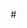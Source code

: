 #<!DOCTYPE html>
<html lang="en">
<head>
    <meta charset="UTF-8">
    <meta name="viewport" content="width=device-width, initial-scale=1.0">
    <title>Journey of Courage - Interactive Adventure</title>
    <style>
        * {
            margin: 0;
            padding: 0;
            box-sizing: border-box;
        }

        body {
            font-family: 'Segoe UI', Tahoma, Geneva, Verdana, sans-serif;
            overflow: hidden;
            background: #0a0a0a;
        }

        #gameContainer {
            position: relative;
            width: 100vw;
            height: 100vh;
            overflow: hidden;
        }

        #gameCanvas {
            display: block;
            width: 100%;
            height: 100%;
            image-rendering: -webkit-optimize-contrast;
        }

        #storyPanel {
            position: absolute;
            left: 50%;
            transform: translateX(-50%);
            background: rgba(0, 0, 0, 0.9);
            backdrop-filter: blur(10px);
            border: 2px solid rgba(255, 215, 0, 0.5);
            border-radius: 15px;
            padding: 20px 30px;
            max-width: 600px;
            width: calc(100% - 400px);
            color: white;
            box-shadow: 0 10px 40px rgba(0, 0, 0, 0.5);
            transition: all 0.5s ease;
            opacity: 0;
            pointer-events: none;
            --arrow-color: #FFD700;
        }
        
        #storyPanel.position-top {
            top: 20px;
        }
        
        #storyPanel.position-bottom {
            bottom: 100px;
        }
        
        #storyPanel::before {
            content: '';
            position: absolute;
            left: 50%;
            transform: translateX(-50%);
            width: 0;
            height: 0;
            border-left: 15px solid transparent;
            border-right: 15px solid transparent;
        }
        
        #storyPanel.position-top::before {
            bottom: -15px;
            border-top: 15px solid var(--arrow-color);
        }
        
        #storyPanel.position-bottom::before {
            top: -15px;
            border-bottom: 15px solid var(--arrow-color);
        }

        #storyPanel.active {
            opacity: 1;
            pointer-events: auto;
        }

        #storyTitle {
            font-size: 24px;
            font-weight: bold;
            margin-bottom: 10px;
            background: linear-gradient(135deg, #FFD700, #FFA500);
            -webkit-background-clip: text;
            -webkit-text-fill-color: transparent;
            background-clip: text;
        }

        #storyText {
            font-size: 16px;
            line-height: 1.6;
            color: #e0e0e0;
        }

        #controls {
            position: absolute;
            bottom: 20px;
            left: 20px;
            background: rgba(0, 0, 0, 0.85);
            backdrop-filter: blur(10px);
            padding: 15px 20px;
            border-radius: 10px;
            color: white;
            border: 1px solid rgba(255, 255, 255, 0.2);
        }
        
        #musicIndicator {
            position: absolute;
            bottom: 20px;
            left: 50%;
            transform: translateX(-50%);
            display: flex;
            align-items: center;
            gap: 10px;
            background: rgba(0, 0, 0, 0.75);
            backdrop-filter: blur(10px);
            padding: 10px 20px;
            border-radius: 20px;
            color: white;
            border: 1px solid rgba(255, 215, 0, 0.3);
        }
        
        .music-bar {
            width: 3px;
            height: 20px;
            background: #FFD700;
            border-radius: 2px;
            animation: musicPulse 0.5s ease-in-out infinite alternate;
        }
        
        .music-bar:nth-child(2) {
            animation-delay: 0.1s;
        }
        
        .music-bar:nth-child(3) {
            animation-delay: 0.2s;
        }
        
        .music-bar:nth-child(4) {
            animation-delay: 0.3s;
        }
        
        @keyframes musicPulse {
            from { height: 8px; opacity: 0.5; }
            to { height: 20px; opacity: 1; }
        }

        #controls h3 {
            margin-bottom: 10px;
            color: #FFD700;
        }

        #controls p {
            font-size: 14px;
            margin: 5px 0;
        }

        #progress {
            position: absolute;
            top: 50%;
            transform: translateY(-50%);
            right: 20px;
            background: rgba(0, 0, 0, 0.85);
            backdrop-filter: blur(10px);
            padding: 15px;
            border-radius: 10px;
            color: white;
            border: 1px solid rgba(255, 255, 255, 0.2);
            max-width: 180px;
            max-height: 80vh;
            overflow-y: auto;
        }

        #progress h3 {
            margin-bottom: 10px;
            color: #FFD700;
            font-size: 16px;
            text-align: center;
        }

        .zone-badge {
            display: block;
            padding: 8px;
            margin: 5px 0;
            border-radius: 8px;
            font-size: 11px;
            background: rgba(100, 100, 100, 0.5);
            transition: all 0.3s ease;
            position: relative;
            text-align: center;
        }

        .zone-badge.visited {
            background: linear-gradient(135deg, #4CAF50, #45a049);
            box-shadow: 0 0 10px rgba(76, 175, 80, 0.5);
        }

        .story-dots {
            display: flex;
            justify-content: center;
            gap: 4px;
            margin-top: 4px;
        }

        .story-dot {
            width: 6px;
            height: 6px;
            border-radius: 50%;
            background: rgba(255, 255, 255, 0.3);
            transition: all 0.3s ease;
        }

        .story-dot.completed {
            background: #FFD700;
            box-shadow: 0 0 6px rgba(255, 215, 0, 0.8);
        }

        #progress::-webkit-scrollbar {
            width: 6px;
        }

        #progress::-webkit-scrollbar-track {
            background: rgba(255, 255, 255, 0.1);
            border-radius: 3px;
        }

        #progress::-webkit-scrollbar-thumb {
            background: rgba(255, 215, 0, 0.5);
            border-radius: 3px;
        }

        #progress::-webkit-scrollbar-thumb:hover {
            background: rgba(255, 215, 0, 0.7);
        }

        @media (max-width: 768px) {
            #progress {
                top: 10px;
                transform: none;
                right: 10px;
                max-width: 150px;
                padding: 10px;
            }

            #controls {
                bottom: 10px;
                left: 10px;
                padding: 10px 15px;
                font-size: 12px;
            }
            
            #musicIndicator {
                bottom: 70px;
                padding: 8px 15px;
                font-size: 12px;
            }

            #storyPanel.position-bottom {
                bottom: 120px;
            }
            
            #storyPanel.position-top {
                top: 10px;
            }
            
            #storyPanel {
                width: calc(100% - 40px);
                padding: 15px 20px;
            }

            .zone-badge {
                font-size: 10px;
                padding: 6px;
            }
        }

        #startScreen {
            position: absolute;
            top: 0;
            left: 0;
            width: 100%;
            height: 100%;
            background: linear-gradient(135deg, #667eea 0%, #764ba2 100%);
            display: flex;
            flex-direction: column;
            justify-content: center;
            align-items: center;
            z-index: 1000;
            transition: opacity 0.5s ease;
        }

        #startScreen.hidden {
            opacity: 0;
            pointer-events: none;
        }

        #startScreen h1 {
            font-size: 48px;
            color: white;
            margin-bottom: 20px;
            text-shadow: 0 4px 10px rgba(0, 0, 0, 0.3);
        }

        #startScreen p {
            font-size: 20px;
            color: rgba(255, 255, 255, 0.9);
            margin-bottom: 30px;
            text-align: center;
            max-width: 600px;
            line-height: 1.6;
        }

        #startButton {
            padding: 15px 40px;
            font-size: 20px;
            background: linear-gradient(135deg, #FFD700, #FFA500);
            border: none;
            border-radius: 30px;
            color: #333;
            font-weight: bold;
            cursor: pointer;
            box-shadow: 0 10px 30px rgba(0, 0, 0, 0.3);
            transition: all 0.3s ease;
        }

        #startButton:hover {
            transform: translateY(-2px);
            box-shadow: 0 15px 40px rgba(0, 0, 0, 0.4);
        }

        .courage-meter {
            margin-top: 15px;
            background: rgba(255, 255, 255, 0.1);
            border-radius: 10px;
            height: 20px;
            overflow: hidden;
            border: 1px solid rgba(255, 255, 255, 0.2);
        }

        .courage-fill {
            height: 100%;
            background: linear-gradient(90deg, #FFD700, #FF6B6B);
            transition: width 0.5s ease;
            box-shadow: 0 0 10px rgba(255, 215, 0, 0.5);
        }
    </style>
</head>
<body>
    <div id="startScreen">
        <h1>🌟 Journey of Courage 🌟</h1>
        <p>
            In a world where courage shapes reality, a tiny hero must traverse five mystical zones,
            each testing different aspects of bravery. Guide our mini adventurer through challenges,
            discover inspiring stories, and unlock the true meaning of courage.
        </p>
        <button id="startButton">Begin Your Journey</button>
    </div>

    <div id="gameContainer">
        <canvas id="gameCanvas"></canvas>
        
        <div id="controls">
            <h3>Controls</h3>
            <p>⬅️ ➡️ Arrow Keys: Move</p>
            <p>⬆️ ⬇️ Arrow Keys: Jump Between Zones</p>
            <p>📖 Walk to story orbs to read</p>
        </div>
        
        <div id="musicIndicator">
            <span>🎵</span>
            <div class="music-bar"></div>
            <div class="music-bar"></div>
            <div class="music-bar"></div>
            <div class="music-bar"></div>
            <span id="zoneMusicName">Ocean Ambient</span>
        </div>

        <div id="progress">
            <h3>Progress</h3>
            <div class="zone-badge" id="badge-0">
                🌊 Uncertainty
                <div class="story-dots">
                    <div class="story-dot" data-zone="0" data-part="0"></div>
                    <div class="story-dot" data-zone="0" data-part="1"></div>
                    <div class="story-dot" data-zone="0" data-part="2"></div>
                </div>
            </div>
            <div class="zone-badge" id="badge-1">
                🌲 Fear
                <div class="story-dots">
                    <div class="story-dot" data-zone="1" data-part="0"></div>
                    <div class="story-dot" data-zone="1" data-part="1"></div>
                    <div class="story-dot" data-zone="1" data-part="2"></div>
                </div>
            </div>
            <div class="zone-badge" id="badge-2">
                ⛰️ Challenge
                <div class="story-dots">
                    <div class="story-dot" data-zone="2" data-part="0"></div>
                    <div class="story-dot" data-zone="2" data-part="1"></div>
                    <div class="story-dot" data-zone="2" data-part="2"></div>
                </div>
            </div>
            <div class="zone-badge" id="badge-3">
                🔥 Adversity
                <div class="story-dots">
                    <div class="story-dot" data-zone="3" data-part="0"></div>
                    <div class="story-dot" data-zone="3" data-part="1"></div>
                    <div class="story-dot" data-zone="3" data-part="2"></div>
                </div>
            </div>
            <div class="zone-badge" id="badge-4">
                ⭐ Triumph
                <div class="story-dots">
                    <div class="story-dot" data-zone="4" data-part="0"></div>
                    <div class="story-dot" data-zone="4" data-part="1"></div>
                    <div class="story-dot" data-zone="4" data-part="2"></div>
                </div>
            </div>
            <div class="courage-meter">
                <div class="courage-fill" id="courageFill" style="width: 0%"></div>
            </div>
        </div>

        <div id="storyPanel">
            <div id="storyTitle"></div>
            <div id="storyText"></div>
        </div>
    </div>

    <script>
        const canvas = document.getElementById('gameCanvas');
        const ctx = canvas.getContext('2d');
        const storyPanel = document.getElementById('storyPanel');
        const storyTitle = document.getElementById('storyTitle');
        const storyText = document.getElementById('storyText');
        const startScreen = document.getElementById('startScreen');
        const startButton = document.getElementById('startButton');
        const courageFill = document.getElementById('courageFill');

        let gameStarted = false;
        
        // Set canvas size
        function resizeCanvas() {
            canvas.width = window.innerWidth;
            canvas.height = window.innerHeight;
        }
        resizeCanvas();
        window.addEventListener('resize', resizeCanvas);

        // Game state
        const player = {
            x: 100,
            y: 0,
            width: 30,
            height: 40,
            speed: 5,
            currentZone: 0,
            visitedZones: new Set(),
            storyProgress: [0, 0, 0, 0, 0], // Track which story part (0-2) for each zone
            completedStories: new Set(), // Track completed story parts as "zone-part"
            allStoriesComplete: false,
            isMoving: false,
            lastX: 100,
            stepCount: 0
        };
        
        // Particle system
        const particles = [];
        
        // Weather effects
        const raindrops = [];
        const sunbeams = [];
        const windParticles = [];
        
        // Story triggers (collectible objects in each zone)
        const storyTriggers = [];
        
        // Random positions for each zone (generated once and stored)
        const zonePositions = [];
        
        // Portal for restarting after completion
        let portal = null;
        const fireworks = [];
        
        // Plane for flying back to start
        let plane = null;
        
        // Audio context for sound effects
        let audioContext;
        let musicGain;
        let sfxGain;
        let currentMusicOscillators = [];
        let soundWaves = [];
        
        // Initialize audio
        function initAudio() {
            audioContext = new (window.AudioContext || window.webkitAudioContext)();
            
            // Master gain nodes
            musicGain = audioContext.createGain();
            musicGain.gain.value = 0.15;
            musicGain.connect(audioContext.destination);
            
            sfxGain = audioContext.createGain();
            sfxGain.gain.value = 0.3;
            sfxGain.connect(audioContext.destination);
        }
        
        // Play footstep sound
        function playFootstep() {
            if (!audioContext) return;
            
            const osc = audioContext.createOscillator();
            const gain = audioContext.createGain();
            
            osc.type = 'sine';
            osc.frequency.value = 100 + Math.random() * 50;
            
            gain.gain.value = 0.1;
            gain.gain.exponentialRampToValueAtTime(0.01, audioContext.currentTime + 0.1);
            
            osc.connect(gain);
            gain.connect(sfxGain);
            
            osc.start();
            osc.stop(audioContext.currentTime + 0.1);
            
            // Create visual sound wave
            soundWaves.push({
                x: player.x + player.width / 2,
                y: player.y + player.height,
                radius: 0,
                maxRadius: 30,
                life: 1
            });
        }
        
        // Play story read sound
        function playStorySound(stage) {
            if (!audioContext) return;
            
            const frequencies = [523.25, 659.25, 783.99]; // C, E, G
            const baseFreq = frequencies[stage] || 523.25;
            
            const osc = audioContext.createOscillator();
            const gain = audioContext.createGain();
            
            osc.type = 'triangle';
            osc.frequency.value = baseFreq;
            
            gain.gain.value = 0.2;
            gain.gain.exponentialRampToValueAtTime(0.01, audioContext.currentTime + 0.5);
            
            osc.connect(gain);
            gain.connect(sfxGain);
            
            osc.start();
            osc.stop(audioContext.currentTime + 0.5);
        }
        
        // Play completion sound
        function playCompletionSound() {
            if (!audioContext) return;
            
            const notes = [523.25, 659.25, 783.99, 1046.50]; // C, E, G, C
            
            notes.forEach((freq, i) => {
                const osc = audioContext.createOscillator();
                const gain = audioContext.createGain();
                
                osc.type = 'sine';
                osc.frequency.value = freq;
                
                const startTime = audioContext.currentTime + i * 0.15;
                gain.gain.setValueAtTime(0.15, startTime);
                gain.gain.exponentialRampToValueAtTime(0.01, startTime + 0.3);
                
                osc.connect(gain);
                gain.connect(sfxGain);
                
                osc.start(startTime);
                osc.stop(startTime + 0.3);
            });
        }
        
        // Play zone transition sound
        function playZoneTransition() {
            if (!audioContext) return;
            
            const osc = audioContext.createOscillator();
            const gain = audioContext.createGain();
            
            osc.type = 'sine';
            osc.frequency.setValueAtTime(200, audioContext.currentTime);
            osc.frequency.exponentialRampToValueAtTime(400, audioContext.currentTime + 0.3);
            
            gain.gain.value = 0.15;
            gain.gain.exponentialRampToValueAtTime(0.01, audioContext.currentTime + 0.3);
            
            osc.connect(gain);
            gain.connect(sfxGain);
            
            osc.start();
            osc.stop(audioContext.currentTime + 0.3);
        }
        
        // Play ambient zone music
        function playZoneMusic(zoneIndex) {
            if (!audioContext) return;
            
            // Stop current music
            currentMusicOscillators.forEach(osc => {
                try { osc.stop(); } catch(e) {}
            });
            currentMusicOscillators = [];
            
            // Zone-specific chord progressions and names
            const zoneChords = [
                [261.63, 329.63, 392.00], // Ocean: C, E, G (calm)
                [293.66, 369.99, 440.00], // Forest: D, F#, A (mysterious)
                [329.63, 415.30, 493.88], // Mountain: E, G#, B (ascending)
                [349.23, 440.00, 523.25], // Volcano: F, A, C (intense)
                [392.00, 493.88, 587.33]  // Summit: G, B, D (triumphant)
            ];
            
            const zoneNames = [
                "Ocean Ambient",
                "Forest Mystery",
                "Mountain Climb",
                "Volcano Intensity",
                "Summit Triumph"
            ];
            
            const chord = zoneChords[zoneIndex] || zoneChords[0];
            
            // Update music indicator name
            const musicNameEl = document.getElementById('zoneMusicName');
            if (musicNameEl) {
                musicNameEl.textContent = zoneNames[zoneIndex] || zoneNames[0];
            }
            
            // Create ambient pad sound
            chord.forEach((freq, i) => {
                const osc = audioContext.createOscillator();
                const gain = audioContext.createGain();
                
                osc.type = 'sine';
                osc.frequency.value = freq;
                
                gain.gain.value = 0;
                gain.gain.linearRampToValueAtTime(0.03 + i * 0.01, audioContext.currentTime + 1);
                
                osc.connect(gain);
                gain.connect(musicGain);
                
                osc.start();
                currentMusicOscillators.push(osc);
            });
        }
        
        // Update and draw sound waves
        function updateSoundWaves() {
            for (let i = soundWaves.length - 1; i >= 0; i--) {
                const wave = soundWaves[i];
                wave.radius += 2;
                wave.life -= 0.05;
                
                if (wave.life <= 0 || wave.radius > wave.maxRadius) {
                    soundWaves.splice(i, 1);
                }
            }
        }
        
        function drawSoundWaves() {
            soundWaves.forEach(wave => {
                ctx.globalAlpha = wave.life;
                ctx.strokeStyle = '#64C8FF';
                ctx.lineWidth = 2;
                ctx.beginPath();
                ctx.arc(wave.x, wave.y, wave.radius, 0, Math.PI * 2);
                ctx.stroke();
                ctx.globalAlpha = 1;
            });
        }
        
        // Weather effects for different story stages
        function triggerWeatherEffect(stage) {
            if (stage === 0) {
                // Stage 1: Sunshine
                createSunshine();
            } else if (stage === 1) {
                // Stage 2: Gentle rain
                createRain();
            } else if (stage === 2) {
                // Stage 3: Wind particles
                createWind();
            }
        }
        
        function createSunshine() {
            for (let i = 0; i < 50; i++) {
                sunbeams.push({
                    x: Math.random() * canvas.width,
                    y: -20,
                    speed: 1 + Math.random() * 2,
                    length: 40 + Math.random() * 60,
                    opacity: 0.3 + Math.random() * 0.4,
                    life: 3
                });
            }
        }
        
        function createRain() {
            for (let i = 0; i < 100; i++) {
                raindrops.push({
                    x: Math.random() * canvas.width,
                    y: Math.random() * -canvas.height,
                    speed: 8 + Math.random() * 4,
                    length: 15 + Math.random() * 10,
                    life: 1
                });
            }
        }
        
        function createWind() {
            for (let i = 0; i < 80; i++) {
                windParticles.push({
                    x: -50,
                    y: Math.random() * canvas.height,
                    speed: 3 + Math.random() * 5,
                    size: 2 + Math.random() * 3,
                    life: 1,
                    wave: Math.random() * Math.PI * 2
                });
            }
        }
        
        // Update weather effects
        function updateWeatherEffects() {
            // Update raindrops
            for (let i = raindrops.length - 1; i >= 0; i--) {
                const drop = raindrops[i];
                drop.y += drop.speed;
                drop.life -= 0.01;
                
                if (drop.y > canvas.height || drop.life <= 0) {
                    raindrops.splice(i, 1);
                }
            }
            
            // Update sunbeams
            for (let i = sunbeams.length - 1; i >= 0; i--) {
                const beam = sunbeams[i];
                beam.y += beam.speed;
                beam.life -= 0.01;
                
                if (beam.y > canvas.height || beam.life <= 0) {
                    sunbeams.splice(i, 1);
                }
            }
            
            // Update wind particles
            for (let i = windParticles.length - 1; i >= 0; i--) {
                const wind = windParticles[i];
                wind.x += wind.speed;
                wind.y += Math.sin(wind.wave) * 2;
                wind.wave += 0.1;
                wind.life -= 0.005;
                
                if (wind.x > canvas.width || wind.life <= 0) {
                    windParticles.splice(i, 1);
                }
            }
        }
        
        // Draw weather effects
        function drawWeatherEffects() {
            // Draw raindrops (blue)
            raindrops.forEach(drop => {
                ctx.globalAlpha = drop.life * 0.6;
                ctx.strokeStyle = '#64C8FF';
                ctx.lineWidth = 1.5;
                ctx.beginPath();
                ctx.moveTo(drop.x, drop.y);
                ctx.lineTo(drop.x, drop.y + drop.length);
                ctx.stroke();
                ctx.globalAlpha = 1;
            });
            
            // Draw sunbeams (golden)
            sunbeams.forEach(beam => {
                ctx.globalAlpha = beam.opacity * (beam.life / 3);
                const gradient = ctx.createLinearGradient(beam.x, beam.y, beam.x, beam.y + beam.length);
                gradient.addColorStop(0, 'rgba(255, 215, 0, 0)');
                gradient.addColorStop(0.5, 'rgba(255, 215, 0, 0.6)');
                gradient.addColorStop(1, 'rgba(255, 215, 0, 0)');
                ctx.strokeStyle = gradient;
                ctx.lineWidth = 3;
                ctx.beginPath();
                ctx.moveTo(beam.x, beam.y);
                ctx.lineTo(beam.x, beam.y + beam.length);
                ctx.stroke();
                ctx.globalAlpha = 1;
            });
            
            // Draw wind particles (white/purple)
            windParticles.forEach(wind => {
                ctx.globalAlpha = wind.life * 0.7;
                ctx.fillStyle = '#FF64FF';
                ctx.beginPath();
                ctx.ellipse(wind.x, wind.y, wind.size * 2, wind.size, 0, 0, Math.PI * 2);
                ctx.fill();
                ctx.globalAlpha = 1;
            });
        }

        const zones = [
            {
                name: "Ocean of Uncertainty",
                emoji: "🌊",
                color: "#4a90a4",
                gradient: ["#2E3192", "#1BFFFF"],
                lesson: "Courage to Begin",
                stories: [
                    {
                        title: "The Shore of Hesitation",
                        text: "You stand at the water's edge, toes sinking into wet sand. The ocean stretches endlessly before you, its depths unknown and mysterious. A small wooden boat waits, weathered but sturdy. The old lighthouse keeper whispers, 'Every adventurer who crossed these waters felt this same trembling in their heart. The sea doesn't ask for certainty—it asks only for the courage to set sail.'"
                    },
                    {
                        title: "The First Wave",
                        text: "Your boat rocks as you push off from shore. The first wave crashes over the bow, cold and shocking. You grip the oars tighter, realizing that doubt is just water—it can drench you, but it cannot sink you unless you let go. The compass in your pocket spins wildly, reminding you that sometimes the path forward is found by feeling, not by knowing."
                    },
                    {
                        title: "Learning to Navigate",
                        text: "Miles from shore now, you notice something magical: the stars above reflect in the water below, creating a path of light. You've learned to read the waves, to feel the wind's direction. The uncertainty hasn't vanished—it's transformed. You realize that courage isn't about eliminating doubt; it's about becoming comfortable dancing with the unknown."
                    }
                ]
            },
            {
                name: "Forest of Fear",
                emoji: "🌲",
                color: "#2d5016",
                gradient: ["#134E5E", "#71B280"],
                lesson: "Courage to Face",
                stories: [
                    {
                        title: "The Dark Entrance",
                        text: "Ancient trees tower above, their branches weaving a canopy so thick that sunlight barely penetrates. Strange sounds echo from the depths—rustling, whispers, the crack of twigs. Your heart pounds as shadows seem to move with purpose. A carved stone at the forest's edge reads: 'What you fear to face will follow you. What you turn to face often bows before you.'"
                    },
                    {
                        title: "Meeting the Shadows",
                        text: "Deep in the forest, you encounter them—towering shadow creatures that embody your deepest fears. But as you stand your ground, trembling but resolute, something extraordinary happens. The shadows begin to shrink, and you see them for what they truly are: illusions cast by your own mind, magnified by darkness. A wise owl perched nearby hoots softly, 'Fear is a teacher dressed as a monster.'"
                    },
                    {
                        title: "The Clearing of Clarity",
                        text: "You emerge into a sunlit clearing where flowers bloom in impossible colors. Behind you, the forest no longer seems menacing—just misunderstood. You've learned that fear isn't your enemy but a guardian, warning you of where growth awaits. The fears you faced didn't disappear; they transformed into wisdom. In your pocket, you find a seed from the forest—a reminder that courage plants itself in the soil of fear."
                    }
                ]
            },
            {
                name: "Mountain of Challenge",
                emoji: "⛰️",
                color: "#7b7b7b",
                gradient: ["#4B79A1", "#283E51"],
                lesson: "Courage to Persist",
                stories: [
                    {
                        title: "The Impossible Ascent",
                        text: "The mountain pierces the clouds, its peak invisible from below. Your legs already ache just looking at it. Other climbers pass you, some descending with stories of failure, others ascending with determined faces. An elderly climber sits on a boulder, catching her breath. 'I've failed to reach the summit seventeen times,' she smiles. 'Each attempt taught me a new path. I'm here for my eighteenth lesson.'"
                    },
                    {
                        title: "The Storm and the Ledge",
                        text: "Halfway up, a storm strikes. Rain pelts your face, wind threatens to tear you from the cliff. You huddle on a narrow ledge, muscles screaming, spirit wavering. Then you notice: carved into the rock face are thousands of handprints from past climbers who rested here. Some messages read, 'This too shall pass,' others simply say, 'You're stronger than you know.' You add your own handprint and realize—persistence isn't about never stopping; it's about choosing to continue after every rest."
                    },
                    {
                        title: "The View from Higher Ground",
                        text: "Breaking through the clouds, you see the world transformed. What seemed like impossible obstacles from below now appear as part of a greater landscape of beauty. You're not at the summit yet—but you're higher than you've ever been. A mountain goat leaps past effortlessly, and you laugh at the absurdity: the mountain isn't your enemy. It's your gym, your teacher, your mirror. Every step upward has built something unshakeable within you."
                    }
                ]
            },
            {
                name: "Volcano of Adversity",
                emoji: "🔥",
                color: "#d84315",
                gradient: ["#FF6B6B", "#FFE66D"],
                lesson: "Courage to Endure",
                stories: [
                    {
                        title: "The Trembling Earth",
                        text: "The ground shakes beneath your feet. Cracks spider across the landscape, glowing with inner fire. This isn't a challenge you chose—it's chaos erupting around you. Ash falls like snow, and the air burns with heat. A phoenix circles overhead, its wings leaving trails of ember. It cries out, and somehow you understand: 'Some fires you cannot prevent. But you can choose whether they consume you or forge you.'"
                    },
                    {
                        title: "Walking Through Flames",
                        text: "The volcano erupts in spectacular fury, yet you cannot turn back—the path forward is through the heart of the inferno. You discover something profound: you can't control the lava's flow, but you can control your steps. Between rivers of molten rock, there are paths. In the chaos, there are moments of clarity. You're learning the fierce grace of endurance—not fighting the storm, but finding your center within it."
                    },
                    {
                        title: "Forged in Fire",
                        text: "Emerging from the volcanic zone, your clothes are singed, your face smudged with ash, but something within you gleams like tempered steel. The adversity you couldn't control has revealed what you could control: your spirit, your resolve, your refusal to break. You notice a piece of obsidian in your hand—formed only under extreme pressure and heat. Some things can only be created through adversity. You are now one of them."
                    }
                ]
            },
            {
                name: "Summit of Triumph",
                emoji: "⭐",
                color: "#ffd700",
                gradient: ["#F2994A", "#F2C94C"],
                lesson: "Courage to Continue",
                stories: [
                    {
                        title: "The Golden Peak",
                        text: "You stand at the highest point, where earth meets sky. From here, you can see all the zones you've traversed—the ocean that taught you to begin, the forest where you faced your fears, the mountain where you learned to persist, the volcano where you endured. Stars swirl overhead in patterns that seem to tell your story. A voice like wind chimes speaks: 'You have gathered the five fragments of courage. But do you know the greatest secret?'"
                    },
                    {
                        title: "The Mirror of Truth",
                        text: "A crystal mirror appears, floating in starlight. You look into it expecting to see a hero transformed, a warrior victorious. Instead, you see yourself—simply yourself, but different. Your eyes hold depths they didn't have before. Your stance speaks of someone who has walked through uncertainty, fear, challenge, and adversity. The voice returns: 'The triumph isn't that you changed into someone else. It's that you discovered who you always were beneath the doubts.'"
                    },
                    {
                        title: "The Eternal Journey",
                        text: "As you absorb this truth, the summit transforms. You realize it's not an ending but a new beginning. Beyond this peak lie other mountains, other oceans, other trials. But now you carry something unshakeable: the knowledge that courage is not a destination but a companion for life's journey. The stars descend and dance around you, each one whispering a future challenge, a future triumph. You smile. The adventure doesn't end—it expands. And you are ready."
                    }
                ]
            }
        ];

        const keys = {};

        // Event listeners
        window.addEventListener('keydown', (e) => {
            keys[e.key] = true;
            
            if (e.key === 'ArrowUp') {
                e.preventDefault();
                if (player.currentZone > 0) {
                    player.currentZone--;
                    playZoneTransition();
                    playZoneMusic(player.currentZone);
                    initializeStoryTriggers();
                }
            }
            
            if (e.key === 'ArrowDown') {
                e.preventDefault();
                if (player.currentZone < zones.length - 1) {
                    player.currentZone++;
                    player.visitedZones.add(player.currentZone);
                    updateProgress();
                    playZoneTransition();
                    playZoneMusic(player.currentZone);
                    initializeStoryTriggers();
                }
            }
        });

        window.addEventListener('keyup', (e) => {
            keys[e.key] = false;
        });

        // Generate random positions for all zones
        function generateZonePositions() {
            for (let zone = 0; zone < zones.length; zone++) {
                const positions = [];
                const minX = 200;
                const maxX = canvas.width - 200;
                const minSpacing = 200;
                
                // Generate 3 random positions with minimum spacing
                for (let i = 0; i < 3; i++) {
                    let attempts = 0;
                    let newX;
                    let validPosition = false;
                    
                    while (!validPosition && attempts < 50) {
                        newX = minX + Math.random() * (maxX - minX);
                        validPosition = true;
                        
                        // Check if position is far enough from existing positions
                        for (let j = 0; j < positions.length; j++) {
                            if (Math.abs(newX - positions[j]) < minSpacing) {
                                validPosition = false;
                                break;
                            }
                        }
                        attempts++;
                    }
                    
                    if (validPosition) {
                        positions.push(newX);
                    } else {
                        // Fallback to evenly spaced if can't find valid random position
                        positions.push(minX + (i * (maxX - minX) / 3));
                    }
                }
                
                // Sort positions left to right for sequential progression
                positions.sort((a, b) => a - b);
                zonePositions[zone] = positions;
            }
        }
        
        startButton.addEventListener('click', () => {
            gameStarted = true;
            startScreen.classList.add('hidden');
            player.visitedZones.add(0);
            updateProgress();
            
            // Initialize audio on user interaction
            initAudio();
            playZoneMusic(0);
            
            // Generate random positions for all zones
            generateZonePositions();
            
            // Initialize story triggers for first zone
            initializeStoryTriggers();
            
            gameLoop();
        });

        // Initialize story triggers for current zone
        function initializeStoryTriggers() {
            storyTriggers.length = 0; // Clear existing triggers
            
            // Get zone-specific random positions
            const triggerPositions = zonePositions[player.currentZone] || [300, 600, 900];
            const triggerEmojis = ['📖', '✨', '⭐'];
            const triggerColors = ['#FFD700', '#64C8FF', '#FF64FF'];
            
            // Find the next uncompleted story part for this zone
            let nextStoryPart = -1;
            for (let i = 0; i < 3; i++) {
                if (!player.completedStories.has(`${player.currentZone}-${i}`)) {
                    nextStoryPart = i;
                    break;
                }
            }
            
            // Only show the next story trigger (sequential order)
            if (nextStoryPart !== -1) {
                storyTriggers.push({
                    x: triggerPositions[nextStoryPart],
                    y: 0, // Will be calculated in draw
                    width: 40,
                    height: 40,
                    storyPart: nextStoryPart,
                    emoji: triggerEmojis[nextStoryPart],
                    color: triggerColors[nextStoryPart],
                    collected: false,
                    pulse: 0
                });
            }
            
            // Update story panel position for current zone
            updateStoryPanelPosition();
        }
        
        // Update story panel position based on current zone
        function updateStoryPanelPosition() {
            storyPanel.classList.remove('position-top', 'position-bottom');
            if (player.currentZone <= 2) {
                storyPanel.classList.add('position-bottom');
            } else {
                storyPanel.classList.add('position-top');
            }
        }
        
        // Check collision between player and triggers
        function checkTriggerCollision() {
            for (let i = storyTriggers.length - 1; i >= 0; i--) {
                const trigger = storyTriggers[i];
                
                if (player.x < trigger.x + trigger.width &&
                    player.x + player.width > trigger.x &&
                    player.y < trigger.y + trigger.height &&
                    player.y + player.height > trigger.y) {
                    
                    // Collision detected!
                    trigger.collected = true;
                    showStory(trigger.storyPart);
                    triggerWeatherEffect(trigger.storyPart);
                    storyTriggers.splice(i, 1);
                    
                    // Immediately spawn next trigger after collection
                    initializeStoryTriggers();
                    return;
                }
            }
        }
        
        function showStory(forcedPart = null) {
            const zone = zones[player.currentZone];
            const storyPart = forcedPart !== null ? forcedPart : player.storyProgress[player.currentZone];
            const currentStory = zone.stories[storyPart];
            
            // Update panel position
            updateStoryPanelPosition();
            
            // Stage-specific styling
            let stageBorderColor = '#FFD700'; // Stage 1 - Gold
            let stageGlow = '0 0 20px rgba(255, 215, 0, 0.5)';
            let stageEmoji = '📖';
            
            if (storyPart === 1) {
                stageBorderColor = '#64C8FF'; // Stage 2 - Blue
                stageGlow = '0 0 25px rgba(100, 200, 255, 0.6)';
                stageEmoji = '✨';
            } else if (storyPart === 2) {
                stageBorderColor = '#FF64FF'; // Stage 3 - Purple
                stageGlow = '0 0 30px rgba(255, 100, 255, 0.7)';
                stageEmoji = '⭐';
            }
            
            storyPanel.style.borderColor = stageBorderColor;
            storyPanel.style.boxShadow = stageGlow + ', 0 10px 40px rgba(0, 0, 0, 0.5)';
            
            // Update arrow color to match stage
            const arrowBorderColor = stageBorderColor;
            if (player.currentZone <= 2) {
                storyPanel.style.setProperty('--arrow-color', arrowBorderColor);
            } else {
                storyPanel.style.setProperty('--arrow-color', arrowBorderColor);
            }
            
            storyTitle.textContent = `${zone.emoji} ${currentStory.title} ${stageEmoji}`;
            storyTitle.style.color = stageBorderColor;
            
            const nextPart = (storyPart + 1) % 3;
            const progressText = nextPart === 0 ? 
                "Part 3 of 3 • Press SPACE to restart from Part 1" : 
                `Part ${storyPart + 1} of 3 • Press SPACE for next part`;
            
            storyText.innerHTML = `<p style="margin-bottom: 10px;">${currentStory.text}</p>
                <p style="font-size: 12px; color: ${stageBorderColor}; text-align: right;">${progressText}</p>`;
            storyPanel.classList.add('active');
            
            // Play story sound
            playStorySound(storyPart);
            
            // Mark this story part as completed
            const wasNewStory = !player.completedStories.has(`${player.currentZone}-${storyPart}`);
            player.completedStories.add(`${player.currentZone}-${storyPart}`);
            
            // Create celebration particles for new story completion with stage-specific colors
            if (wasNewStory) {
                createParticles(player.x + player.width / 2, player.y + player.height / 2, 20, storyPart);
            }
            
            // Update visual dots
            updateStoryDots();
            
            // Advance to next story part (cycle through 0, 1, 2) only if not forced
            if (forcedPart === null) {
                player.storyProgress[player.currentZone] = nextPart;
            }
            
            // Update overall progress
            updateProgress();
            
            // Check for completion
            if (player.completedStories.size === 15 && !player.allStoriesComplete) {
                player.allStoriesComplete = true;
                playCompletionSound();
                showCompletionCelebration();
                createPortal();
            }
            
            setTimeout(() => {
                storyPanel.classList.remove('active');
            }, 12000);
        }
        
        function createParticles(x, y, count, stage = 0) {
            for (let i = 0; i < count; i++) {
                let color;
                
                // Different color schemes for each stage
                if (stage === 0) {
                    // Stage 1 - Gold/Yellow hues
                    color = `hsl(${40 + Math.random() * 20}, 100%, ${60 + Math.random() * 20}%)`;
                } else if (stage === 1) {
                    // Stage 2 - Blue/Cyan hues
                    color = `hsl(${180 + Math.random() * 40}, 100%, ${60 + Math.random() * 20}%)`;
                } else if (stage === 2) {
                    // Stage 3 - Purple/Magenta hues
                    color = `hsl(${280 + Math.random() * 40}, 100%, ${60 + Math.random() * 20}%)`;
                } else {
                    // Default - Random rainbow
                    color = `hsl(${Math.random() * 360}, 100%, 70%)`;
                }
                
                particles.push({
                    x: x,
                    y: y,
                    vx: (Math.random() - 0.5) * 8,
                    vy: (Math.random() - 0.5) * 8,
                    life: 1,
                    color: color
                });
            }
        }
        
        function updateParticles() {
            for (let i = particles.length - 1; i >= 0; i--) {
                const p = particles[i];
                p.x += p.vx;
                p.y += p.vy;
                p.vy += 0.2; // gravity
                p.life -= 0.02;
                
                if (p.life <= 0) {
                    particles.splice(i, 1);
                }
            }
        }
        
        function drawParticles() {
            particles.forEach(p => {
                ctx.globalAlpha = p.life;
                ctx.fillStyle = p.color;
                ctx.beginPath();
                ctx.arc(p.x, p.y, 4 * p.life, 0, Math.PI * 2);
                ctx.fill();
                ctx.globalAlpha = 1;
            });
        }
        
        function showCompletionCelebration() {
            // Create massive particle burst with rainbow colors
            for (let i = 0; i < 100; i++) {
                createParticles(
                    Math.random() * canvas.width,
                    Math.random() * canvas.height,
                    5,
                    -1 // Use rainbow colors
                );
            }
            
            // Show completion message
            storyTitle.textContent = "🎉 Journey Complete! 🎉";
            storyText.innerHTML = `<p style="margin-bottom: 10px; font-size: 18px; font-weight: bold; color: #FFD700;">
                Congratulations, brave adventurer!</p>
                <p style="margin-bottom: 10px;">You have completed all 15 story parts across the five zones of courage. 
                You've learned to begin despite uncertainty, face your fears, persist through challenges, 
                endure adversity, and understand that the journey of courage never truly ends.</p>
                <p style="color: #FFD700;">A magical portal has appeared at the bottom! Walk into it to begin a new journey!</p>`;
            storyPanel.classList.add('active');
            
            setTimeout(() => {
                storyPanel.classList.remove('active');
            }, 20000);
        }
        
        // Create portal at the bottom
        function createPortal() {
            const zoneHeight = canvas.height / zones.length;
            portal = {
                x: canvas.width / 2 - 50,
                y: (zones.length - 1) * zoneHeight + zoneHeight / 2 - 50,
                width: 100,
                height: 100,
                rotation: 0,
                active: true
            };
        }
        
        // Check portal collision
        function checkPortalCollision() {
            if (!portal || !portal.active) return false;
            
            if (player.x < portal.x + portal.width &&
                player.x + player.width > portal.x &&
                player.y < portal.y + portal.height &&
                player.y + player.height > portal.y) {
                
                portal.active = false;
                triggerMassiveFireworks();
                return true;
            }
            return false;
        }
        
        // Create massive firework display
        function triggerMassiveFireworks() {
            // Launch 50 fireworks with delays
            for (let i = 0; i < 50; i++) {
                setTimeout(() => {
                    launchFirework(
                        Math.random() * canvas.width,
                        canvas.height
                    );
                }, i * 100);
            }
            
            // Play victory fanfare
            playVictoryFanfare();
            
            // Spawn plane after fireworks
            setTimeout(() => {
                spawnPlane();
            }, 6000);
        }
        
        // Launch single firework
        function launchFirework(startX, startY) {
            const targetX = startX + (Math.random() - 0.5) * 200;
            const targetY = Math.random() * canvas.height * 0.4;
            const colors = ['#FF6B6B', '#4ECDC4', '#FFD93D', '#95E1D3', '#F38181', '#AA96DA', '#FCBAD3'];
            const color = colors[Math.floor(Math.random() * colors.length)];
            
            fireworks.push({
                x: startX,
                y: startY,
                targetX: targetX,
                targetY: targetY,
                vx: (targetX - startX) / 60,
                vy: (targetY - startY) / 60,
                color: color,
                exploded: false,
                trail: [],
                particles: []
            });
        }
        
        // Update fireworks
        function updateFireworks() {
            for (let i = fireworks.length - 1; i >= 0; i--) {
                const fw = fireworks[i];
                
                if (!fw.exploded) {
                    // Move firework
                    fw.x += fw.vx;
                    fw.y += fw.vy;
                    
                    // Add trail
                    fw.trail.push({ x: fw.x, y: fw.y, life: 1 });
                    
                    // Update trail
                    for (let j = fw.trail.length - 1; j >= 0; j--) {
                        fw.trail[j].life -= 0.05;
                        if (fw.trail[j].life <= 0) {
                            fw.trail.splice(j, 1);
                        }
                    }
                    
                    // Check if reached target
                    if (Math.abs(fw.x - fw.targetX) < 20 && Math.abs(fw.y - fw.targetY) < 20) {
                        fw.exploded = true;
                        
                        // Create explosion particles
                        for (let j = 0; j < 100; j++) {
                            const angle = (Math.PI * 2 * j) / 100;
                            const speed = 2 + Math.random() * 4;
                            fw.particles.push({
                                x: fw.x,
                                y: fw.y,
                                vx: Math.cos(angle) * speed,
                                vy: Math.sin(angle) * speed,
                                life: 1,
                                size: 2 + Math.random() * 3
                            });
                        }
                    }
                } else {
                    // Update explosion particles
                    let allDead = true;
                    for (let j = fw.particles.length - 1; j >= 0; j--) {
                        const p = fw.particles[j];
                        p.x += p.vx;
                        p.y += p.vy;
                        p.vy += 0.1; // gravity
                        p.life -= 0.015;
                        
                        if (p.life > 0) {
                            allDead = false;
                        }
                    }
                    
                    if (allDead) {
                        fireworks.splice(i, 1);
                    }
                }
            }
        }
        
        // Draw fireworks
        function drawFireworks() {
            fireworks.forEach(fw => {
                if (!fw.exploded) {
                    // Draw trail
                    fw.trail.forEach(t => {
                        ctx.globalAlpha = t.life;
                        ctx.fillStyle = fw.color;
                        ctx.beginPath();
                        ctx.arc(t.x, t.y, 3, 0, Math.PI * 2);
                        ctx.fill();
                    });
                    
                    // Draw firework
                    ctx.globalAlpha = 1;
                    ctx.fillStyle = fw.color;
                    ctx.beginPath();
                    ctx.arc(fw.x, fw.y, 5, 0, Math.PI * 2);
                    ctx.fill();
                } else {
                    // Draw explosion
                    fw.particles.forEach(p => {
                        if (p.life > 0) {
                            ctx.globalAlpha = p.life;
                            ctx.fillStyle = fw.color;
                            ctx.beginPath();
                            ctx.arc(p.x, p.y, p.size, 0, Math.PI * 2);
                            ctx.fill();
                        }
                    });
                }
            });
            ctx.globalAlpha = 1;
        }
        
        // Play victory fanfare
        function playVictoryFanfare() {
            if (!audioContext) return;
            
            const melody = [523.25, 659.25, 783.99, 1046.50, 1318.51]; // C, E, G, C, E
            
            melody.forEach((freq, i) => {
                const osc = audioContext.createOscillator();
                const gain = audioContext.createGain();
                
                osc.type = 'sine';
                osc.frequency.value = freq;
                
                const startTime = audioContext.currentTime + i * 0.2;
                gain.gain.setValueAtTime(0.2, startTime);
                gain.gain.exponentialRampToValueAtTime(0.01, startTime + 0.5);
                
                osc.connect(gain);
                gain.connect(sfxGain);
                
                osc.start(startTime);
                osc.stop(startTime + 0.5);
            });
        }
        
        // Spawn plane
        function spawnPlane() {
            const zoneHeight = canvas.height / zones.length;
            
            plane = {
                x: canvas.width + 100,
                y: player.y,
                width: 80,
                height: 40,
                speed: 5,
                state: 'approaching', // approaching, boarding, flying_back, dropping_off, leaving
                passengerOffset: { x: 0, y: 0 },
                targetX: player.x - 100,
                startZone: player.currentZone
            };
            
            playPlaneSound();
        }
        
        // Update plane
        function updatePlane() {
            if (!plane) return;
            
            const zoneHeight = canvas.height / zones.length;
            
            switch(plane.state) {
                case 'approaching':
                    plane.x -= plane.speed;
                    if (plane.x <= plane.targetX) {
                        plane.state = 'boarding';
                        setTimeout(() => {
                            plane.state = 'flying_back';
                            plane.targetX = 150;
                        }, 1000);
                    }
                    break;
                    
                case 'boarding':
                    // Player moves toward plane
                    if (player.x < plane.x + plane.width / 2 - 10) {
                        player.x += 3;
                    }
                    break;
                    
                case 'flying_back':
                    // Move plane left
                    if (plane.x > plane.targetX) {
                        plane.x -= plane.speed;
                    }
                    
                    // Move plane up through zones
                    const targetY = zoneHeight / 2 - player.height / 2;
                    if (plane.y > targetY) {
                        plane.y -= 3;
                    }
                    
                    // Keep player with plane
                    player.x = plane.x + plane.width / 2 - player.width / 2;
                    player.y = plane.y;
                    
                    // Update player zone as we fly
                    const newZone = Math.floor(plane.y / zoneHeight);
                    if (newZone >= 0 && newZone < zones.length) {
                        player.currentZone = newZone;
                    }
                    
                    // Check if reached start position
                    if (plane.x <= plane.targetX + 10 && plane.y <= targetY + 20) {
                        player.currentZone = 0;
                        player.x = 100;
                        player.y = zoneHeight / 2 - player.height / 2;
                        plane.state = 'dropping_off';
                        setTimeout(() => {
                            plane.state = 'leaving';
                        }, 500);
                    }
                    break;
                    
                case 'dropping_off':
                    // Keep player at start position
                    player.x = 100;
                    player.y = zoneHeight / 2 - player.height / 2;
                    player.currentZone = 0;
                    break;
                    
                case 'leaving':
                    plane.x -= plane.speed;
                    player.x = 100;
                    player.y = zoneHeight / 2 - player.height / 2;
                    player.currentZone = 0;
                    
                    if (plane.x < -plane.width - 100) {
                        plane = null;
                        restartGame();
                    }
                    break;
            }
        }
        
        // Draw plane
        function drawPlane() {
            if (!plane) return;
            
            ctx.save();
            
            // Plane body
            ctx.fillStyle = '#E0E0E0';
            ctx.beginPath();
            ctx.ellipse(plane.x + plane.width / 2, plane.y + plane.height / 2, plane.width / 2, plane.height / 2, 0, 0, Math.PI * 2);
            ctx.fill();
            
            // Nose
            ctx.fillStyle = '#FF6B6B';
            ctx.beginPath();
            ctx.moveTo(plane.x, plane.y + plane.height / 2);
            ctx.lineTo(plane.x - 20, plane.y + plane.height / 2 - 10);
            ctx.lineTo(plane.x - 20, plane.y + plane.height / 2 + 10);
            ctx.closePath();
            ctx.fill();
            
            // Wings
            ctx.fillStyle = '#4ECDC4';
            ctx.fillRect(plane.x + 10, plane.y - 10, 40, 10);
            ctx.fillRect(plane.x + 10, plane.y + plane.height, 40, 10);
            
            // Windows
            ctx.fillStyle = '#64C8FF';
            for (let i = 0; i < 3; i++) {
                ctx.beginPath();
                ctx.arc(plane.x + 20 + i * 20, plane.y + plane.height / 2, 6, 0, Math.PI * 2);
                ctx.fill();
            }
            
            // Propeller (spinning)
            const propellerSpeed = Date.now() / 50;
            ctx.strokeStyle = '#333';
            ctx.lineWidth = 3;
            ctx.beginPath();
            ctx.moveTo(plane.x - 25, plane.y + plane.height / 2);
            ctx.lineTo(plane.x - 35, plane.y + plane.height / 2 + Math.sin(propellerSpeed) * 15);
            ctx.stroke();
            ctx.beginPath();
            ctx.moveTo(plane.x - 25, plane.y + plane.height / 2);
            ctx.lineTo(plane.x - 35, plane.y + plane.height / 2 + Math.cos(propellerSpeed) * 15);
            ctx.stroke();
            
            // Trail clouds
            if (plane.state === 'flying_back' || plane.state === 'leaving') {
                ctx.fillStyle = 'rgba(255, 255, 255, 0.3)';
                for (let i = 0; i < 3; i++) {
                    ctx.beginPath();
                    ctx.arc(
                        plane.x + plane.width + 20 + i * 30,
                        plane.y + plane.height / 2 + Math.sin(Date.now() / 200 + i) * 5,
                        8 - i * 2,
                        0,
                        Math.PI * 2
                    );
                    ctx.fill();
                }
            }
            
            ctx.restore();
        }
        
        // Play plane sound
        function playPlaneSound() {
            if (!audioContext) return;
            
            const osc = audioContext.createOscillator();
            const gain = audioContext.createGain();
            
            osc.type = 'sawtooth';
            osc.frequency.value = 100;
            
            gain.gain.value = 0.1;
            
            osc.connect(gain);
            gain.connect(sfxGain);
            
            osc.start();
            
            // Stop after 8 seconds
            setTimeout(() => {
                gain.gain.exponentialRampToValueAtTime(0.01, audioContext.currentTime + 1);
                setTimeout(() => osc.stop(), 1000);
            }, 7000);
        }
        
        // Restart game
        function restartGame() {
            // Reset player
            player.x = 100;
            player.currentZone = 0;
            player.visitedZones.clear();
            player.visitedZones.add(0);
            player.completedStories.clear();
            player.allStoriesComplete = false;
            player.storyProgress = [0, 0, 0, 0, 0];
            
            // Clear effects
            particles.length = 0;
            fireworks.length = 0;
            raindrops.length = 0;
            sunbeams.length = 0;
            windParticles.length = 0;
            portal = null;
            plane = null;
            
            // Generate new random positions
            generateZonePositions();
            
            // Reset triggers
            initializeStoryTriggers();
            
            // Reset progress
            updateProgress();
            updateStoryDots();
            
            // Reset music
            playZoneMusic(0);
        }
        
        function updateStoryDots() {
            // Update all story dots based on completed stories
            document.querySelectorAll('.story-dot').forEach(dot => {
                const zone = dot.getAttribute('data-zone');
                const part = dot.getAttribute('data-part');
                const key = `${zone}-${part}`;
                
                if (player.completedStories.has(key)) {
                    dot.classList.add('completed');
                } else {
                    dot.classList.remove('completed');
                }
            });
        }

        function updateProgress() {
            player.visitedZones.forEach(zoneIndex => {
                const badge = document.getElementById(`badge-${zoneIndex}`);
                if (badge) badge.classList.add('visited');
            });
            
            // Calculate progress based on completed story parts (5 zones × 3 stories = 15 total)
            const totalStories = zones.length * 3;
            const progress = (player.completedStories.size / totalStories) * 100;
            courageFill.style.width = progress + '%';
        }

        // Game loop
        function gameLoop() {
            if (!gameStarted) return;

            // Clear canvas
            ctx.clearRect(0, 0, canvas.width, canvas.height);

            // Draw zones
            const zoneHeight = canvas.height / zones.length;
            
            zones.forEach((zone, index) => {
                const y = index * zoneHeight;
                
                // Gradient background with story stage variation
                const gradient = ctx.createLinearGradient(0, y, canvas.width, y + zoneHeight);
                
                // Get current story stage for this zone (0, 1, or 2)
                const completedStages = [0, 1, 2].filter(i => 
                    player.completedStories.has(`${index}-${i}`)
                ).length;
                
                // Adjust gradient colors based on story progression
                let color1 = zone.gradient[0];
                let color2 = zone.gradient[1];
                
                if (index === player.currentZone) {
                    // Add stage-specific overlay tint
                    if (completedStages === 1) {
                        // Stage 2 - Add lighter, more vibrant tint
                        ctx.fillStyle = 'rgba(255, 255, 255, 0.05)';
                    } else if (completedStages === 2) {
                        // Stage 3 - Add golden tint
                        ctx.fillStyle = 'rgba(255, 215, 0, 0.08)';
                    }
                }
                
                gradient.addColorStop(0, color1);
                gradient.addColorStop(1, color2);
                ctx.fillStyle = gradient;
                ctx.fillRect(0, y, canvas.width, zoneHeight);
                
                // Draw stage overlay if in current zone
                if (index === player.currentZone && completedStages > 0) {
                    if (completedStages === 1) {
                        ctx.fillStyle = 'rgba(255, 255, 255, 0.05)';
                        ctx.fillRect(0, y, canvas.width, zoneHeight);
                    } else if (completedStages === 2) {
                        ctx.fillStyle = 'rgba(255, 215, 0, 0.08)';
                        ctx.fillRect(0, y, canvas.width, zoneHeight);
                    }
                }
                
                // Zone decorations
                drawZoneDecorations(zone, y, zoneHeight, index);
                
                // Zone label
                ctx.fillStyle = 'rgba(255, 255, 255, 0.9)';
                ctx.font = 'bold 24px Segoe UI';
                ctx.fillText(`${zone.emoji} ${zone.name}`, 20, y + 40);
                
                ctx.font = '16px Segoe UI';
                ctx.fillStyle = 'rgba(255, 255, 255, 0.7)';
                ctx.fillText(zone.lesson, 20, y + 65);
                
                // Stage indicator for current zone
                if (index === player.currentZone) {
                    const stagesComplete = [0, 1, 2].filter(i => 
                        player.completedStories.has(`${index}-${i}`)
                    ).length;
                    
                    let stageName = "Beginning";
                    let stageColor = '#FFD700';
                    
                    if (stagesComplete === 1) {
                        stageName = "Deepening";
                        stageColor = '#64C8FF';
                    } else if (stagesComplete === 2) {
                        stageName = "Mastery";
                        stageColor = '#FF64FF';
                    } else if (stagesComplete === 3) {
                        stageName = "Complete";
                        stageColor = '#00FF00';
                    }
                    
                    // Draw stage badge in top right of zone
                    const badgeX = canvas.width - 150;
                    const badgeY = y + 30;
                    
                    ctx.fillStyle = 'rgba(0, 0, 0, 0.7)';
                    ctx.fillRect(badgeX - 10, badgeY - 20, 140, 35);
                    
                    ctx.strokeStyle = stageColor;
                    ctx.lineWidth = 2;
                    ctx.strokeRect(badgeX - 10, badgeY - 20, 140, 35);
                    
                    ctx.fillStyle = stageColor;
                    ctx.font = 'bold 14px Segoe UI';
                    ctx.fillText(`Stage: ${stageName}`, badgeX, badgeY);
                }
                
                // Story progress dots in the zone
                const dotsX = 20;
                const dotsY = y + 85;
                for (let i = 0; i < 3; i++) {
                    const completed = player.completedStories.has(`${index}-${i}`);
                    ctx.fillStyle = completed ? '#FFD700' : 'rgba(255, 255, 255, 0.3)';
                    ctx.beginPath();
                    ctx.arc(dotsX + i * 15, dotsY, 4, 0, Math.PI * 2);
                    ctx.fill();
                    
                    if (completed) {
                        ctx.strokeStyle = 'rgba(255, 215, 0, 0.5)';
                        ctx.lineWidth = 2;
                        ctx.beginPath();
                        ctx.arc(dotsX + i * 15, dotsY, 6, 0, Math.PI * 2);
                        ctx.stroke();
                    }
                }
                
                // Highlight current zone with stage-specific colors
                if (index === player.currentZone) {
                    const completedInZone = [0, 1, 2].filter(i => 
                        player.completedStories.has(`${index}-${i}`)
                    ).length;
                    
                    // Different border colors for different stages
                    let borderColor = 'rgba(255, 215, 0, 0.6)'; // Stage 1 - Gold
                    let pulseSpeed = 1;
                    
                    if (completedInZone === 1) {
                        borderColor = 'rgba(100, 200, 255, 0.7)'; // Stage 2 - Bright Blue
                        pulseSpeed = 1.5;
                    } else if (completedInZone === 2) {
                        borderColor = 'rgba(255, 100, 255, 0.8)'; // Stage 3 - Purple/Magenta
                        pulseSpeed = 2;
                    }
                    
                    // Pulsing effect
                    const pulse = 0.3 + Math.abs(Math.sin(Date.now() / (1000 / pulseSpeed))) * 0.5;
                    ctx.strokeStyle = borderColor.replace(/[\d.]+\)$/, pulse + ')');
                    ctx.lineWidth = 4 + Math.sin(Date.now() / 500) * 2;
                    ctx.setLineDash([10, 5]);
                    ctx.strokeRect(5, y + 5, canvas.width - 10, zoneHeight - 10);
                    ctx.setLineDash([]);
                    
                    // Add stage indicator particles
                    if (completedInZone > 0) {
                        const time = Date.now() / 1000;
                        for (let p = 0; p < completedInZone * 3; p++) {
                            const px = (p * 100 + time * 50) % canvas.width;
                            const py = y + 10 + Math.sin(time * 2 + p) * 5;
                            
                            ctx.fillStyle = completedInZone === 1 ? 
                                'rgba(100, 200, 255, 0.4)' : 
                                'rgba(255, 100, 255, 0.5)';
                            ctx.beginPath();
                            ctx.arc(px, py, 3, 0, Math.PI * 2);
                            ctx.fill();
                        }
                    }
                }
                
                // Zone boundary
                ctx.strokeStyle = 'rgba(255, 255, 255, 0.3)';
                ctx.lineWidth = 2;
                ctx.beginPath();
                ctx.moveTo(0, y + zoneHeight);
                ctx.lineTo(canvas.width, y + zoneHeight);
                ctx.stroke();
            });

            // Update player position and play footsteps (only if plane is not active)
            if (!plane || plane.state === 'leaving') {
                const previousX = player.x;
                
                if (keys['ArrowLeft'] && player.x > 0) {
                    player.x -= player.speed;
                    player.isMoving = true;
                } else if (keys['ArrowRight'] && player.x < canvas.width - player.width) {
                    player.x += player.speed;
                    player.isMoving = true;
                } else {
                    player.isMoving = false;
                }
                
                // Play footstep sound when moving
                if (player.isMoving && previousX !== player.x) {
                    player.stepCount++;
                    if (player.stepCount % 10 === 0) { // Play every 10 frames
                        playFootstep();
                    }
                }
            }

            // Calculate player Y position based on current zone (only if plane not controlling)
            if (!plane || plane.state === 'leaving') {
                player.y = player.currentZone * zoneHeight + zoneHeight / 2 - player.height / 2;
            }
            
            // Update trigger positions based on zone
            storyTriggers.forEach(trigger => {
                trigger.y = player.currentZone * zoneHeight + zoneHeight / 2 - trigger.height / 2;
                trigger.pulse = Math.sin(Date.now() / 300) * 5;
            });
            
            // Check collisions only if plane is not active
            if (!plane) {
                // Check collision with story triggers
                checkTriggerCollision();
                
                // Check portal collision
                checkPortalCollision();
            }
            
            // Draw portal if exists
            if (portal && portal.active) {
                portal.rotation += 0.05;
                
                ctx.save();
                ctx.translate(portal.x + portal.width / 2, portal.y + portal.height / 2);
                ctx.rotate(portal.rotation);
                
                // Outer glow
                const portalGradient = ctx.createRadialGradient(0, 0, 0, 0, 0, portal.width);
                portalGradient.addColorStop(0, 'rgba(138, 43, 226, 0.8)');
                portalGradient.addColorStop(0.5, 'rgba(75, 0, 130, 0.5)');
                portalGradient.addColorStop(1, 'rgba(255, 215, 0, 0)');
                
                ctx.fillStyle = portalGradient;
                ctx.fillRect(-portal.width, -portal.height, portal.width * 2, portal.height * 2);
                
                // Inner swirl
                for (let i = 0; i < 5; i++) {
                    const swirl = (Date.now() / 1000 + i * Math.PI / 5) % (Math.PI * 2);
                    const radius = 20 + i * 8;
                    ctx.strokeStyle = `rgba(255, 215, 0, ${0.8 - i * 0.15})`;
                    ctx.lineWidth = 3;
                    ctx.beginPath();
                    ctx.arc(0, 0, radius, swirl, swirl + Math.PI);
                    ctx.stroke();
                }
                
                // Center star
                ctx.fillStyle = '#FFD700';
                ctx.font = 'bold 40px Arial';
                ctx.textAlign = 'center';
                ctx.textBaseline = 'middle';
                ctx.fillText('🌟', 0, 0);
                
                ctx.restore();
                
                // Floating text
                ctx.fillStyle = '#FFD700';
                ctx.font = 'bold 16px Segoe UI';
                ctx.textAlign = 'center';
                ctx.fillText('Enter to Begin Again', portal.x + portal.width / 2, portal.y - 20);
            }
            
            // Draw story triggers
            storyTriggers.forEach(trigger => {
                // Glowing orb effect
                ctx.save();
                
                // Outer glow
                const glowGradient = ctx.createRadialGradient(
                    trigger.x + trigger.width / 2, 
                    trigger.y + trigger.height / 2, 
                    0,
                    trigger.x + trigger.width / 2, 
                    trigger.y + trigger.height / 2, 
                    trigger.width / 2 + 10 + trigger.pulse
                );
                glowGradient.addColorStop(0, trigger.color);
                glowGradient.addColorStop(0.5, trigger.color.replace(')', ', 0.5)').replace('rgb', 'rgba'));
                glowGradient.addColorStop(1, 'rgba(255, 255, 255, 0)');
                
                ctx.fillStyle = glowGradient;
                ctx.beginPath();
                ctx.arc(
                    trigger.x + trigger.width / 2, 
                    trigger.y + trigger.height / 2, 
                    trigger.width / 2 + 10 + trigger.pulse, 
                    0, 
                    Math.PI * 2
                );
                ctx.fill();
                
                // Inner orb
                ctx.fillStyle = trigger.color;
                ctx.beginPath();
                ctx.arc(
                    trigger.x + trigger.width / 2, 
                    trigger.y + trigger.height / 2, 
                    trigger.width / 2, 
                    0, 
                    Math.PI * 2
                );
                ctx.fill();
                
                // Emoji
                ctx.font = '24px Segoe UI';
                ctx.textAlign = 'center';
                ctx.textBaseline = 'middle';
                ctx.fillStyle = '#000';
                ctx.fillText(
                    trigger.emoji,
                    trigger.x + trigger.width / 2,
                    trigger.y + trigger.height / 2
                );
                
                ctx.restore();
            });

            // Update and draw particles
            updateParticles();
            drawParticles();
            
            // Update and draw sound waves
            updateSoundWaves();
            drawSoundWaves();
            
            // Update and draw weather effects
            updateWeatherEffects();
            drawWeatherEffects();
            
            // Update and draw fireworks
            updateFireworks();
            drawFireworks();
            
            // Update and draw plane
            updatePlane();
            drawPlane();

            // Draw player (only if not on plane)
            if (!plane || plane.state === 'leaving') {
                drawPlayer();
            } else if (plane && (plane.state === 'boarding' || plane.state === 'flying_back')) {
                // Draw player on plane
                drawPlayer();
            }

            requestAnimationFrame(gameLoop);
        }

        function drawZoneDecorations(zone, y, height, index) {
            const centerY = y + height / 2;
            
            // Different decorations for each zone
            switch(index) {
                case 0: // Ocean - waves
                    drawWaves(y, height);
                    drawOceanNPCs(y, height);
                    break;
                case 1: // Forest - trees
                    drawTrees(y, height);
                    drawForestNPCs(y, height);
                    break;
                case 2: // Mountain - peaks
                    drawMountains(y, height);
                    drawMountainNPCs(y, height);
                    break;
                case 3: // Volcano - lava
                    drawLava(y, height);
                    drawVolcanoNPCs(y, height);
                    break;
                case 4: // Summit - stars
                    drawStars(y, height);
                    drawSummitNPCs(y, height);
                    break;
            }
        }
        
        function drawOceanNPCs(y, height) {
            // Lighthouse keeper
            if (player.completedStories.has('0-0')) {
                ctx.fillStyle = '#8B4513';
                ctx.fillRect(canvas.width - 150, y + height - 60, 20, 40);
                ctx.fillStyle = '#FFD700';
                ctx.beginPath();
                ctx.arc(canvas.width - 140, y + height - 65, 12, 0, Math.PI * 2);
                ctx.fill();
            }
            
            // Boat
            if (player.completedStories.has('0-1')) {
                const boatX = 400 + Math.sin(Date.now() / 1000) * 10;
                ctx.fillStyle = '#8B4513';
                ctx.beginPath();
                ctx.moveTo(boatX, y + height / 2);
                ctx.lineTo(boatX + 40, y + height / 2);
                ctx.lineTo(boatX + 35, y + height / 2 + 15);
                ctx.lineTo(boatX + 5, y + height / 2 + 15);
                ctx.closePath();
                ctx.fill();
            }
            
            // Compass
            if (player.completedStories.has('0-2')) {
                ctx.strokeStyle = '#FFD700';
                ctx.lineWidth = 3;
                ctx.beginPath();
                ctx.arc(canvas.width - 350, y + 50, 15, 0, Math.PI * 2);
                ctx.stroke();
                ctx.fillStyle = '#FFD700';
                ctx.fillText('N', canvas.width - 355, y + 45);
            }
        }
        
        function drawForestNPCs(y, height) {
            // Shadow creatures
            if (player.completedStories.has('1-1')) {
                const time = Date.now() / 1000;
                const alpha = 0.3 + Math.sin(time) * 0.2;
                ctx.fillStyle = `rgba(50, 50, 100, ${alpha})`;
                ctx.fillRect(500, y + height - 80, 30, 60);
                ctx.beginPath();
                ctx.arc(515, y + height - 90, 20, 0, Math.PI * 2);
                ctx.fill();
            }
            
            // Wise owl
            if (player.completedStories.has('1-2')) {
                ctx.fillStyle = '#8B4513';
                ctx.beginPath();
                ctx.arc(canvas.width - 200, y + 80, 15, 0, Math.PI * 2);
                ctx.fill();
                ctx.fillStyle = '#FFD700';
                ctx.fillRect(canvas.width - 208, y + 75, 6, 6);
                ctx.fillRect(canvas.width - 198, y + 75, 6, 6);
            }
            
            // Magical flower
            if (player.completedStories.has('1-2')) {
                const flowerTime = Date.now() / 500;
                for (let i = 0; i < 6; i++) {
                    const angle = (i / 6) * Math.PI * 2 + flowerTime;
                    const px = canvas.width - 400 + Math.cos(angle) * 12;
                    const py = y + height - 40 + Math.sin(angle) * 12;
                    ctx.fillStyle = `hsl(${i * 60}, 100%, 70%)`;
                    ctx.beginPath();
                    ctx.arc(px, py, 5, 0, Math.PI * 2);
                    ctx.fill();
                }
            }
        }
        
        function drawMountainNPCs(y, height) {
            // Elderly climber
            if (player.completedStories.has('2-0')) {
                ctx.fillStyle = '#666';
                ctx.fillRect(300, y + height - 50, 15, 30);
                ctx.fillStyle = '#CCC';
                ctx.beginPath();
                ctx.arc(307, y + height - 55, 10, 0, Math.PI * 2);
                ctx.fill();
            }
            
            // Handprints on cliff
            if (player.completedStories.has('2-1')) {
                ctx.fillStyle = 'rgba(255, 255, 255, 0.3)';
                for (let i = 0; i < 5; i++) {
                    const hx = 600 + i * 40;
                    const hy = y + height / 2 - 50 + Math.sin(i) * 20;
                    ctx.fillRect(hx, hy, 8, 12);
                    for (let f = 0; f < 4; f++) {
                        ctx.fillRect(hx + f * 2, hy - 5, 1.5, 6);
                    }
                }
            }
            
            // Mountain goat
            if (player.completedStories.has('2-2')) {
                const goatX = 800 + Math.sin(Date.now() / 800) * 50;
                ctx.fillStyle = '#FFF';
                ctx.fillRect(goatX, y + 100, 20, 15);
                ctx.beginPath();
                ctx.arc(goatX + 15, y + 95, 8, 0, Math.PI * 2);
                ctx.fill();
            }
        }
        
        function drawVolcanoNPCs(y, height) {
            // Phoenix
            if (player.completedStories.has('3-0')) {
                const phoenixTime = Date.now() / 500;
                const px = canvas.width - 300 + Math.sin(phoenixTime) * 100;
                const py = y + 80 + Math.cos(phoenixTime * 2) * 30;
                
                // Wings
                ctx.fillStyle = '#FF6B6B';
                ctx.beginPath();
                ctx.ellipse(px - 15, py, 20, 10, -0.5, 0, Math.PI * 2);
                ctx.ellipse(px + 15, py, 20, 10, 0.5, 0, Math.PI * 2);
                ctx.fill();
                
                // Body
                ctx.fillStyle = '#FFD700';
                ctx.beginPath();
                ctx.arc(px, py, 12, 0, Math.PI * 2);
                ctx.fill();
                
                // Ember trail
                ctx.fillStyle = 'rgba(255, 100, 0, 0.5)';
                for (let i = 0; i < 5; i++) {
                    ctx.beginPath();
                    ctx.arc(px - i * 15, py + i * 5, 3 - i * 0.5, 0, Math.PI * 2);
                    ctx.fill();
                }
            }
            
            // Obsidian
            if (player.completedStories.has('3-2')) {
                ctx.fillStyle = '#1a1a1a';
                ctx.strokeStyle = '#666';
                ctx.lineWidth = 2;
                ctx.beginPath();
                ctx.moveTo(canvas.width - 150, y + height - 60);
                ctx.lineTo(canvas.width - 160, y + height - 40);
                ctx.lineTo(canvas.width - 140, y + height - 45);
                ctx.lineTo(canvas.width - 130, y + height - 55);
                ctx.closePath();
                ctx.fill();
                ctx.stroke();
            }
        }
        
        function drawSummitNPCs(y, height) {
            // Crystal mirror
            if (player.completedStories.has('4-1')) {
                const mirrorTime = Date.now() / 1000;
                ctx.save();
                ctx.translate(canvas.width / 2, y + height / 2);
                ctx.rotate(Math.sin(mirrorTime) * 0.1);
                
                // Mirror frame
                ctx.strokeStyle = '#FFD700';
                ctx.lineWidth = 4;
                ctx.beginPath();
                ctx.ellipse(0, 0, 50, 70, 0, 0, Math.PI * 2);
                ctx.stroke();
                
                // Reflective surface
                const gradient = ctx.createRadialGradient(0, 0, 0, 0, 0, 50);
                gradient.addColorStop(0, 'rgba(200, 220, 255, 0.5)');
                gradient.addColorStop(1, 'rgba(100, 150, 255, 0.2)');
                ctx.fillStyle = gradient;
                ctx.fill();
                
                ctx.restore();
            }
            
            // Dancing stars
            if (player.completedStories.has('4-2')) {
                const starTime = Date.now() / 500;
                for (let i = 0; i < 10; i++) {
                    const angle = (i / 10) * Math.PI * 2 + starTime;
                    const radius = 150 + Math.sin(starTime + i) * 30;
                    const sx = canvas.width / 2 + Math.cos(angle) * radius;
                    const sy = y + height / 2 + Math.sin(angle) * radius;
                    const size = 4 + Math.sin(starTime * 2 + i) * 2;
                    
                    ctx.fillStyle = '#FFD700';
                    ctx.beginPath();
                    for (let p = 0; p < 5; p++) {
                        const pointAngle = (p / 5) * Math.PI * 2 + starTime;
                        const pointRadius = p % 2 === 0 ? size : size / 2;
                        const pointX = sx + Math.cos(pointAngle) * pointRadius;
                        const pointY = sy + Math.sin(pointAngle) * pointRadius;
                        if (p === 0) ctx.moveTo(pointX, pointY);
                        else ctx.lineTo(pointX, pointY);
                    }
                    ctx.closePath();
                    ctx.fill();
                }
            }
        }

        function drawWaves(y, height) {
            ctx.strokeStyle = 'rgba(255, 255, 255, 0.3)';
            ctx.lineWidth = 3;
            const time = Date.now() / 1000;
            
            for (let i = 0; i < 3; i++) {
                ctx.beginPath();
                for (let x = 0; x < canvas.width; x += 20) {
                    const waveY = y + height / 2 + Math.sin(x / 50 + time + i) * 20;
                    if (x === 0) ctx.moveTo(x, waveY);
                    else ctx.lineTo(x, waveY);
                }
                ctx.stroke();
            }
        }

        function drawTrees(y, height) {
            ctx.fillStyle = 'rgba(0, 100, 0, 0.3)';
            for (let i = 0; i < 15; i++) {
                const x = (i * canvas.width / 15) + Math.sin(i * 2) * 30;
                const treeY = y + height - 60;
                
                // Tree trunk
                ctx.fillRect(x - 5, treeY, 10, 30);
                
                // Tree top
                ctx.beginPath();
                ctx.moveTo(x, treeY - 20);
                ctx.lineTo(x - 15, treeY);
                ctx.lineTo(x + 15, treeY);
                ctx.closePath();
                ctx.fill();
            }
        }

        function drawMountains(y, height) {
            ctx.fillStyle = 'rgba(255, 255, 255, 0.2)';
            ctx.strokeStyle = 'rgba(255, 255, 255, 0.4)';
            ctx.lineWidth = 2;
            
            for (let i = 0; i < 5; i++) {
                const baseX = i * (canvas.width / 4);
                const peakX = baseX + canvas.width / 8;
                const peakY = y + height / 4;
                const baseY = y + height;
                
                ctx.beginPath();
                ctx.moveTo(baseX, baseY);
                ctx.lineTo(peakX, peakY);
                ctx.lineTo(baseX + canvas.width / 4, baseY);
                ctx.closePath();
                ctx.fill();
                ctx.stroke();
            }
        }

        function drawLava(y, height) {
            const time = Date.now() / 500;
            ctx.fillStyle = 'rgba(255, 100, 0, 0.3)';
            
            for (let i = 0; i < 20; i++) {
                const x = (i * canvas.width / 20);
                const lavaHeight = Math.abs(Math.sin(time + i)) * 40;
                ctx.fillRect(x, y + height - lavaHeight, canvas.width / 20, lavaHeight);
            }
        }

        function drawStars(y, height) {
            ctx.fillStyle = 'rgba(255, 255, 255, 0.8)';
            const time = Date.now() / 1000;
            
            for (let i = 0; i < 50; i++) {
                const x = (i * 53 % canvas.width);
                const starY = y + (i * 37 % height);
                const size = 2 + Math.abs(Math.sin(time + i)) * 3;
                
                ctx.beginPath();
                ctx.arc(x, starY, size, 0, Math.PI * 2);
                ctx.fill();
            }
        }

        function drawPlayer() {
            // Flashlight/spotlight effect around the player
            const spotlightGradient = ctx.createRadialGradient(
                player.x + player.width / 2, 
                player.y + player.height / 2,
                0,
                player.x + player.width / 2, 
                player.y + player.height / 2,
                80
            );
            spotlightGradient.addColorStop(0, 'rgba(255, 255, 200, 0.15)');
            spotlightGradient.addColorStop(0.5, 'rgba(255, 255, 200, 0.05)');
            spotlightGradient.addColorStop(1, 'rgba(255, 255, 200, 0)');
            
            ctx.fillStyle = spotlightGradient;
            ctx.beginPath();
            ctx.arc(player.x + player.width / 2, player.y + player.height / 2, 80, 0, Math.PI * 2);
            ctx.fill();
            
            // Natural shadow (ellipse with perspective)
            ctx.save();
            ctx.globalAlpha = 0.4;
            ctx.fillStyle = '#000';
            ctx.beginPath();
            ctx.ellipse(
                player.x + player.width / 2, 
                player.y + player.height + 3,
                player.width * 0.6, 
                player.height * 0.15,
                0, 
                0, 
                Math.PI * 2
            );
            ctx.fill();
            ctx.restore();

            // Body
            ctx.fillStyle = '#FF6B6B';
            ctx.fillRect(player.x + 8, player.y + 15, 14, 20);
            
            // Head
            ctx.fillStyle = '#FFD93D';
            ctx.beginPath();
            ctx.arc(player.x + 15, player.y + 10, 10, 0, Math.PI * 2);
            ctx.fill();
            
            // Eyes
            ctx.fillStyle = '#000';
            ctx.fillRect(player.x + 12, player.y + 8, 2, 2);
            ctx.fillRect(player.x + 16, player.y + 8, 2, 2);
            
            // Mouth (smile if stories completed in zone)
            const storiesInZone = [0, 1, 2].filter(i => 
                player.completedStories.has(`${player.currentZone}-${i}`)
            ).length;
            if (storiesInZone > 0) {
                ctx.strokeStyle = '#000';
                ctx.lineWidth = 1;
                ctx.beginPath();
                ctx.arc(player.x + 15, player.y + 11, 3, 0, Math.PI);
                ctx.stroke();
            }
            
            // Legs
            ctx.fillStyle = '#4A90E2';
            ctx.fillRect(player.x + 10, player.y + 35, 5, 5);
            ctx.fillRect(player.x + 15, player.y + 35, 5, 5);
            
            // Arms (moving)
            const armSwing = Math.sin(Date.now() / 200) * 3;
            ctx.fillStyle = '#FFD93D';
            ctx.fillRect(player.x + 5, player.y + 18 + armSwing, 3, 10);
            ctx.fillRect(player.x + 22, player.y + 18 - armSwing, 3, 10);
            
            // Courage aura when in visited zones
            if (player.visitedZones.has(player.currentZone)) {
                ctx.strokeStyle = 'rgba(255, 215, 0, 0.5)';
                ctx.lineWidth = 3;
                ctx.beginPath();
                ctx.arc(player.x + 15, player.y + 20, 25, 0, Math.PI * 2);
                ctx.stroke();
            }
            
            // Floating story progress indicator
            const float = Math.sin(Date.now() / 300) * 3;
            const storiesCompleted = [0, 1, 2].filter(i => 
                player.completedStories.has(`${player.currentZone}-${i}`)
            ).length;
            
            if (storiesCompleted < 3) {
                ctx.fillStyle = 'rgba(0, 0, 0, 0.7)';
                ctx.fillRect(player.x - 5, player.y - 25 + float, 40, 16);
                ctx.fillStyle = '#FFD700';
                ctx.font = '12px Segoe UI';
                ctx.textAlign = 'center';
                ctx.fillText(`${storiesCompleted}/3 📖`, player.x + 15, player.y - 13 + float);
                ctx.textAlign = 'left';
            } else {
                // Show completion badge
                ctx.fillStyle = '#FFD700';
                ctx.beginPath();
                ctx.arc(player.x + 15, player.y - 20 + float, 8, 0, Math.PI * 2);
                ctx.fill();
                ctx.fillStyle = '#000';
                ctx.font = 'bold 12px Segoe UI';
                ctx.textAlign = 'center';
                ctx.fillText('✓', player.x + 15, player.y - 16 + float);
                ctx.textAlign = 'left';
            }
        }
    </script>
</body>
</html>

